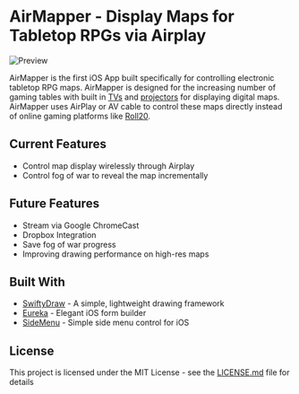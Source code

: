 # AirMapper - Display Maps for Tabletop RPGs via Airplay

![Preview](https://github.com/mjdoiron/AirMapper/blob/master/airMapperPreview.gif)

AirMapper is the first iOS App built specifically for controlling electronic tabletop RPG maps. AirMapper is designed for the increasing number of gaming tables with built in [TVs](https://s-media-cache-ak0.pinimg.com/originals/33/45/2d/33452d4a5fc152a289e1322a7a823194.jpg) and [projectors](https://imgur.com/a/2asnv) for displaying digital maps. AirMapper uses AirPlay or AV cable to control these maps directly instead of online gaming platforms like [Roll20](https://roll20.net/).

## Current Features
* Control map display wirelessly through Airplay
* Control fog of war to reveal the map incrementally

## Future Features
* Stream via Google ChromeCast
* Dropbox Integration
* Save fog of war progress
* Improving drawing performance on high-res maps

## Built With

* [SwiftyDraw](https://github.com/Awalz/SwiftyDraw) - A simple, lightweight drawing framework
* [Eureka](https://github.com/xmartlabs/Eureka) - Elegant iOS form builder
* [SideMenu](https://github.com/jonkykong/SideMenu) - Simple side menu control for iOS

## License

This project is licensed under the MIT License - see the [LICENSE.md](LICENSE.md) file for details
